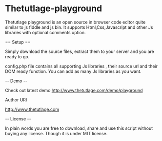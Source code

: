Thetutlage-playground
=====================

Thetutlage playground is an open source in browser code editor quite similar to js fiddle and js bin. It supports Html,Css,Javascript and other Js libraries with optional comments option.

== Setup == 

Simply download the source files, extract them to your server and you are ready to go.

config.php file contains all supporting Js libraries , their source url and their DOM ready function. You can add as many 
Js libraries as you want.


-- Demo -- 

Check out latest demo http://www.thetutlage.com/demo/playground

Author URI

http://www.thetutlage.com


-- License --

In plain words you are free to download, share and use this script without buying any license. Though it is under MIT license.


